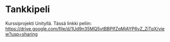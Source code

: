 # Tankkipeli
Kurssiprojekti Unityllä.
Tässä linkki peliin: https://drive.google.com/file/d/1Ud9n35MQ5vtBBPlfZqMjAYP6vZ_ZiTqX/view?usp=sharing

